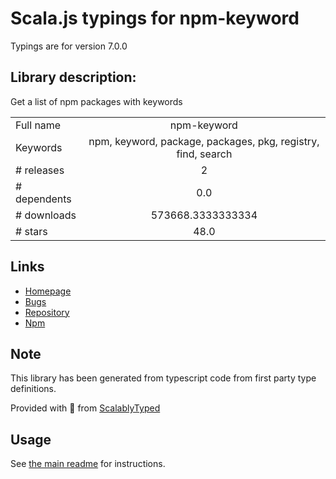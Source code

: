 
# Scala.js typings for npm-keyword

Typings are for version 7.0.0

## Library description:
Get a list of npm packages with keywords

|                    |                 |
| ------------------ | :-------------: |
| Full name          | npm-keyword |
| Keywords           | npm, keyword, package, packages, pkg, registry, find, search |
| # releases         | 2 |
| # dependents       | 0.0 |
| # downloads        | 573668.3333333334 |
| # stars            | 48.0 |

## Links
- [Homepage](https://github.com/sindresorhus/npm-keyword#readme)
- [Bugs](https://github.com/sindresorhus/npm-keyword/issues)
- [Repository](https://github.com/sindresorhus/npm-keyword)
- [Npm](https://www.npmjs.com/package/npm-keyword)
    


## Note
This library has been generated from typescript code from first party type definitions.

Provided with :purple_heart: from [ScalablyTyped](https://github.com/oyvindberg/ScalablyTyped)

## Usage
See [the main readme](../../readme.md) for instructions.


